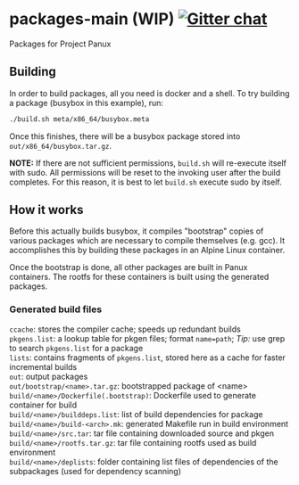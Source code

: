 # packages-main (WIP) [![Gitter chat](https://badges.gitter.im/gitterHQ/gitter.png)](https://gitter.im/panux/panux-dev)
Packages for Project Panux

## Building
In order to build packages, all you need is docker and a shell. To try building a package (busybox in this example), run:
````sh
./build.sh meta/x86_64/busybox.meta
````
Once this finishes, there will be a busybox package stored into ````out/x86_64/busybox.tar.gz````.

**NOTE:** If there are not sufficient permissions, ````build.sh```` will re-execute itself with sudo. All permissions will be reset to the invoking user after the build completes. For this reason, it is best to let ````build.sh```` execute sudo by itself.

## How it works
Before this actually builds busybox, it compiles "bootstrap" copies of various packages which are necessary to compile themselves (e.g. gcc). It accomplishes this by building these packages in an Alpine Linux container.

Once the bootstrap is done, all other packages are built in Panux containers. The rootfs for these containers is built using the generated packages.

### Generated build files
````ccache````: stores the compiler cache; speeds up redundant builds  
````pkgens.list````: a lookup table for pkgen files; format ````name=path````; _Tip:_ use grep to search ````pkgens.list```` for a package  
````lists````: contains fragments of ````pkgens.list````, stored here as a cache for faster incremental builds  
````out````: output packages  
````out/bootstrap/<name>.tar.gz````: bootstrapped package of &lt;name&gt;  
````build/<name>/Dockerfile(.bootstrap)````: Dockerfile used to generate container for build  
````build/<name>/builddeps.list````: list of build dependencies for package  
````build/<name>/build-<arch>.mk````: generated Makefile run in build environment  
````build/<name>/src.tar````: tar file containing downloaded source and pkgen  
````build/<name>/rootfs.tar.gz````: tar file containing rootfs used as build environment  
````build/<name>/deplists````: folder containing list files of dependencies of the subpackages (used for dependency scanning)
